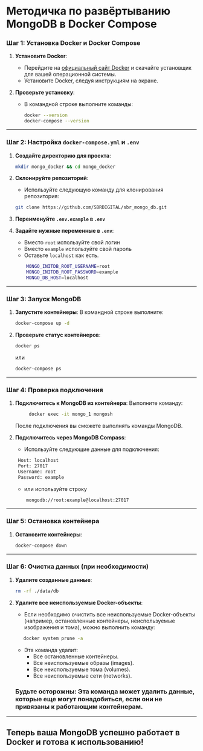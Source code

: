 # Методичка по развёртыванию MongoDB в Docker Compose

### Шаг 1: Установка Docker и Docker Compose

1. **Установите Docker**:
   - Перейдите на [официальный сайт Docker](https://www.docker.com/products/docker-desktop) и скачайте установщик для вашей операционной системы.
   - Установите Docker, следуя инструкциям на экране.

2. **Проверьте установку**:
   - В командной строке выполните команды:
     ```bash
     docker --version
     docker-compose --version
     ```

---

### Шаг 2: Настройка `docker-compose.yml` и `.env`

1. **Создайте директорию для проекта**:
   ```bash
   mkdir mongo_docker && cd mongo_docker
   ```

2. **Склонируйте репозиторий**:
   - Используйте следующую команду для клонирования репозитория:
   ```bash
   git clone https://github.com/SBRDIGITAL/sbr_mongo_db.git
   ```

3. **Переименуйте `.env.example` в `.env`**

4. **Задайте нужные переменные в `.env`**:
    - Вместо `root` используйте свой логин
    - Вместо `example` используйте свой пароль
    - Оставьте `localhost` как есть.
    ```bash
        MONGO_INITDB_ROOT_USERNAME=root
        MONGO_INITDB_ROOT_PASSWORD=example
        MONGO_DB_HOST=localhost
    ```

---

### Шаг 3: Запуск MongoDB

1. **Запустите контейнеры**:
   В командной строке выполните:
   ```bash
   docker-compose up -d
   ```

2. **Проверьте статус контейнеров**:
   ```bash
   docker ps
   ```
   или
   ```bash
   docker-compose ps
   ```

---

### Шаг 4: Проверка подключения

1. **Подключитесь к MongoDB из контейнера**:
   Выполните команду:
   ```bash
        docker exec -it mongo_1 mongosh
   ```
   После подключения вы сможете выполнять команды MongoDB.

2. **Подключитесь через MongoDB Compass**:
    - Используйте следующие данные для подключения:
    ```bash
     Host: localhost
     Port: 27017
     Username: root
     Password: example
    ```
    - или используйте строку
    ```bash
        mongodb://root:example@localhost:27017
    ```

---

### Шаг 5: Остановка контейнера

1. **Остановите контейнеры**:
   ```bash
   docker-compose down
   ```

---

### Шаг 6: Очистка данных (при необходимости)

1. **Удалите созданные данные**:
   ```bash
   rm -rf ./data/db
   ```

2. **Удалите все неиспользуемые Docker-объекты**:
   - Если необходимо очистить все неиспользуемые Docker-объекты (например, остановленные контейнеры, неиспользуемые изображения и тома), можно выполнить команду:
   ```bash
      docker system prune -a
   ```
   - Эта команда удалит:
      - Все остановленные контейнеры.
      - Все неиспользуемые образы (images).
      - Все неиспользуемые тома (volumes).
      - Все неиспользуемые сети (networks).
      
   ###  **Будьте осторожны: Эта команда может удалить данные, которые еще могут понадобиться, если они не привязаны к работающим контейнерам.**

---

## Теперь ваша MongoDB успешно работает в Docker и готова к использованию!
